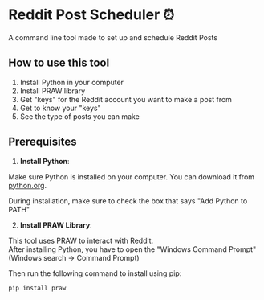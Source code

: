 # Reddit Post Scheduler ⏰
A command line tool made to set up and schedule Reddit Posts 

How to use this tool
--------------------

1) Install Python in your computer
2) Install PRAW library 
1) Get "keys" for the Reddit account you want to make a post from
2) Get to know your "keys" 
3) See the type of posts you can make



## Prerequisites

1. **Install Python**:

Make sure Python is installed on your computer. You can download it from [python.org](https://www.python.org/downloads/).

During installation, make sure to check the box that says "Add Python to PATH"

2. **Install PRAW Library**: 

This tool uses PRAW to interact with Reddit.  
After installing Python, you have to open the "Windows Command Prompt" (Windows search -> Command Prompt)

Then run the following  command to install using pip:

   ```bash
   pip install praw
